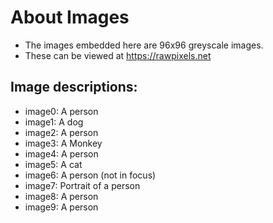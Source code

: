 # About Images

  - The images embedded here are 96x96 greyscale images.
  - These can be viewed at https://rawpixels.net

## Image descriptions:

  - image0: A person
  - image1: A dog
  - image2: A person
  - image3: A Monkey
  - image4: A person
  - image5: A cat
  - image6: A person (not in focus)
  - image7: Portrait of a person
  - image8: A person
  - image9: A person

